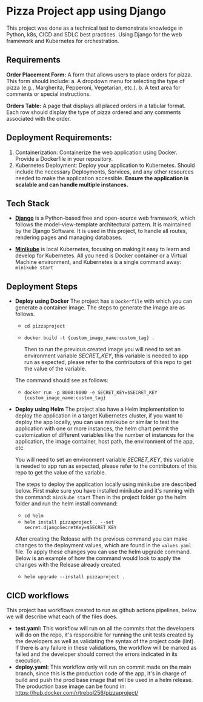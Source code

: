 # Pizza Project app using Django
This project was done as a technical test to demonstrate knowledge in Python, k8s, CICD and SDLC best practices. Using Django for the web framework and Kubernetes for orchestration.

## Requirements

**Order Placement Form:** A form that allows users to place orders for pizza. This form should include: 
a. A dropdown menu for selecting the type of pizza (e.g., Margherita, Pepperoni, Vegetarian, etc.). 
b. A text area for comments or special instructions.

**Orders Table:** A page that displays all placed orders in a tabular format. Each row should display the type of pizza ordered and any comments associated with the order.

## Deployment Requirements:
1. Containerization: Containerize the web application using Docker. Provide a Dockerfile in your repository.
2. Kubernetes Deployment: Deploy your application to Kubernetes. Should include the necessary Deployments, Services, and any other resources needed to make the application accessible. **Ensure the application is scalable and can handle multiple instances.**

## Tech Stack

- **[Django](https://www.djangoproject.com/)**  is a Python-based free and open-source web framework,
 which follows the model-view-template architectural pattern. It is maintained by the Django Software. It is used in this project, to handle all routes, rendering pages and managing databases.

- **[Minikube](https://minikube.sigs.k8s.io/docs/start/)**  is local Kubernetes, focusing on making it easy to learn and develop for Kubernetes. All you need is Docker container or a Virtual Machine environment, and Kubernetes is a single command away: `minikube start`

## Deployment Steps

 - **Deploy using Docker**
 The project has a `Dockerfile` with which you can generate a container image. The steps to generate the image are as follows.

    - `cd pizzaproject`
    - `docker build -t {custom_image_name:custom_tag} .`
      
      Then to run the previous created image you will need to set an environment variable
      *SECRET_KEY*, this variable is needed to app run as expected, please refer to the contributors
      of this repo to get the value of the variable. 

	The command should see as follows:
    - `docker run -p 8000:8000 -e SECRET_KEY=$SECRET_KEY {custom_image_name:custom_tag}`
 
 - **Deploy using Helm**
	The project also have a Helm implementation to deploy the application in a target Kubernetes cluster, if you want to deploy the app locally, you can use minikube or similar to test the application with one or more instances, the helm chart permit the customization of different variables like the number of instances for the application, the image container, host path, the environment of the app, etc. 
		
	You will need to set an environment variable *SECRET_KEY*, this variable is needed to app run as expected, please refer to the contributors of this repo to get the value of the variable. 
	
	The steps to deploy the application locally using minikube are described below.
	First make sure you have installed minikube and it's running with the command:
	`minikube start`
	Then in the project folder go the helm folder and run the helm install command:
	- `cd helm`
	- `helm install pizzaproject . --set secret.djangoSecretKey=$SECRET_KEY`
	
	After creating the Release with the previous command you can make changes to the deployment values, which are found in the `values.yaml` file. To apply these changes you can use the helm upgrade command. Below is an example of how the command would look to apply the changes with the Release already created.
	- `helm upgrade --install pizzaproject .`
	
## CICD workflows
This project has workflows created to run as github actions pipelines, below we will describe what each of the files does.

 - **test.yaml:** This workflow will run on all the commits that the developers will do on the repo, it's responsible for running the unit tests created by the developers as well as validating the syntax of the project code (lint). If there is any failure in these validations, the workflow will be marked as failed and the developer should correct the errors indicated in its execution.
 - **deploy.yaml:** This workflow only will run on commit made on the main branch, since this is the production code of the app, it's in charge of build and push the prod base image that will be used in a helm release. The production base image can be found in: https://hub.docker.com/r/trebol256/pizzaproject/
